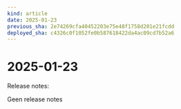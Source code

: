 ```yaml
---
kind: article
date: 2025-01-23
previous_sha: 2e74269cfa40452203e75e48f1758d201e21fcdd
deployed_sha: c4326c0f1052fe0b587618422da4ac09cd7b52a6
---
```


# 2025-01-23

Release notes:

Geen release notes
